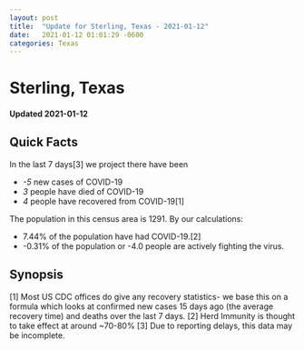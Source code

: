 ```yaml
---
layout: post
title:  "Update for Sterling, Texas - 2021-01-12"
date:   2021-01-12 01:01:29 -0600
categories: Texas
---
```


# Sterling, Texas
#### Updated 2021-01-12

## Quick Facts

In the last 7 days[3] we project there have been
- *-5* new cases of COVID-19
- *3* people have died of COVID-19
- *4* people have recovered from COVID-19[1]

The population in this census area is 1291. By our calculations:
- 7.44% of the population have had COVID-19.[2]
- -0.31% of the population or -4.0 people are actively fighting the virus.

## Synopsis




[1] Most US CDC offices do give any recovery statistics- we base this on a formula which looks at confirmed new cases
15 days ago (the average recovery time) and deaths over the last 7 days.
[2] Herd Immunity is thought to take effect at around ~70-80%
[3] Due to reporting delays, this data may be incomplete. 
    